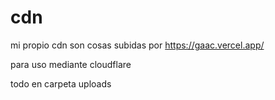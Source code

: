 # cdn

mi propio cdn
 son cosas subidas por https://gaac.vercel.app/

 para uso mediante cloudflare

 todo en carpeta uploads
